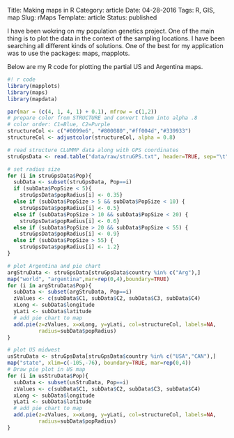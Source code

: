 Title: Making maps in R
Category: article
Date: 04-28-2016
Tags: R, GIS, map
Slug: rMaps
Template: article
Status: published

I have been wokring on my population genetics project. One of the main thing is to plot the data in the context of the sampling locations. I have been searching all different kinds of solutions. One of the best for my application was to use the packages: maps, mapplots. 

Below are my R code for plotting the partial US and Argentina maps. 

```r
#! r code
library(mapplots)
library(maps)
library(mapdata)

par(mar = (c(4, 1, 4, 1) + 0.1), mfrow = c(1,2))
# prepare color from STRUCTURE and convert them into alpha .8
# color order: C1=Blue, C2=Purple
structureCol <- c("#0099e6", "#800080","#ff004d","#339933")
structureCol <- adjustcolor(structureCol, alpha = 0.8)

# read structure CLUMMP data along with GPS coordinates
struGpsData <- read.table("data/raw/struGPS.txt", header=TRUE, sep="\t")

# set radius size
for (i in struGpsData$Pop){
  subData <- subset(struGpsData, Pop==i)
  if (subData$PopSize < 5){
    struGpsData$popRadius[i] <- 0.35}
  else if (subData$PopSize > 5 && subData$PopSize < 10) {
    struGpsData$popRadius[i] <- 0.5}
  else if (subData$PopSize > 10 && subData$PopSize < 20) {
    struGpsData$popRadius[i] <- 0.6}
  else if (subData$PopSize > 20 && subData$PopSize < 55) {
    struGpsData$popRadius[i] <- 0.9}
  else if (subData$PopSize > 55) {
    struGpsData$popRadius[i] <- 1.2}
}

# plot Argentina and pie chart
argStruData <- struGpsData[struGpsData$country %in% c("Arg"),]
map("world", "argentina",mar=rep(0,4),boundary=TRUE)
for (i in argStruData$Pop){
  subData <- subset(argStruData, Pop==i)
  zValues <- c(subData$C1, subData$C2, subData$C3, subData$C4)
  xLong <- subData$longitude
  yLati <- subData$latitude
  # add pie chart to map
  add.pie(z=zValues, x=xLong, y=yLati, col=structureCol, labels=NA, 
          radius=subData$popRadius)
}

# plot US midwest 
usStruData <- struGpsData[struGpsData$country %in% c("USA","CAN"),]
map("state", xlim=c(-105,-76), boundary=TRUE, mar=rep(0,4))
# Draw pie plot in US map
for (i in usStruData$Pop){
  subData <- subset(usStruData, Pop==i)
  zValues <- c(subData$C1, subData$C2, subData$C3, subData$C4)
  xLong <- subData$longitude
  yLati <- subData$latitude
  # add pie chart to map
  add.pie(z=zValues, x=xLong, y=yLati, col=structureCol, labels=NA, 
          radius=subData$popRadius)
}

```